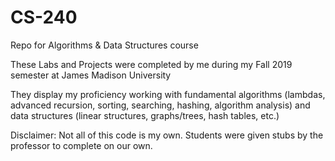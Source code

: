 # CS-240
Repo for Algorithms &amp; Data Structures course

These Labs and Projects were completed by me during my Fall 2019 semester at James Madison University

They display my proficiency working with fundamental algorithms (lambdas, advanced recursion, sorting, searching, hashing, algorithm analysis) and data structures (linear structures, graphs/trees, hash tables, etc.)

Disclaimer: Not all of this code is my own. Students were given stubs by the professor to complete on our own.

